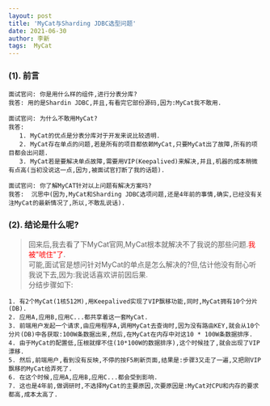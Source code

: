 ```yaml
---
layout: post
title: 'MyCat与Sharding JDBC选型问题'
date: 2021-06-30
author: 李新
tags:  MyCat
---
```


### (1).  前言
```
面试官问: 你是用什么样的组件,进行分表分库?
我答: 用的是Shardin JDBC,并且,有看完它部份源码,因为:MyCat我不敢用.  

面试官问: 为什么不敢用MyCat?
我答: 
   1. MyCat的优点是分表分库对于开发来说比较透明.  
   2. MyCat存在单点的问题,若是所有的项目都依赖MyCat,只要MyCat出了故障,所有的项目都会出问题.  
   3. MyCat若是要解决单点故障,需要用VIP(Keepalived)来解决,并且,机器的成本稍微有点高(当初没说这一点,因为,被面试官打断了我的话题).  

面试官问: 你了解MyCAT针对以上问题有解决方案吗?
我答:  沉思中(因为,MyCat和Sharding JDBC选项问题,还是4年前的事情,确实,已经没有关注MyCat的最新情况了,所以,不敢乱说话).
```
### (2). 结论是什么呢?
> 回来后,我去看了下MyCat官网,MyCat根本就解决不了我说的那些问题.<font color='red'>我被"唬住"了</font>.     
> 可能,面试官是想问针对MyCat的单点是怎么解决的?但,估计他没有耐心听我说下去,因为:我说话喜欢讲前因后果.      
> 分结步骤如下:  

```
1. 有2个MyCat(1核512M),用Keepalived实现了VIP飘移功能,同时,MyCat拥有10个分片(DB).  
2. 应用A,应用B,应用C...都共享着这一套MyCat.  
3. 前端用户发起一个请求,由应用程序A,调用MyCat去查询时,因为没有路由KEY,就会从10个分片(DB)中各获取:100W条数据出来,然后,在MyCat在内存中对这10 * 100W条数据排序.  
4. 由于MyCat的配置低,压根就撑不住(10*100W的数据排序),这个时候挂了,就会出现了VIP漂移.   
5. 然后,前端用户,看到没有反映,不停的按F5刷新页面,结果是:步骤3又走了一遍,又把刚VIP飘移的MyCat给弄死了.  
6. 在这个时候,应用A,应用B,应用C...都会受到影响.
7. 这也是4年前,做调研时,不选择MyCat的主要原因,次要原因是:MyCat对CPU和内存的要求都高,成本太高了.     
```
